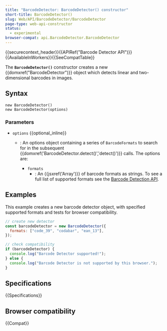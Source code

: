```yaml
---
title: "BarcodeDetector: BarcodeDetector() constructor"
short-title: BarcodeDetector()
slug: Web/API/BarcodeDetector/BarcodeDetector
page-type: web-api-constructor
status:
  - experimental
browser-compat: api.BarcodeDetector.BarcodeDetector
---
```


{{securecontext_header}}{{APIRef("Barcode Detector API")}}{{AvailableInWorkers}}{{SeeCompatTable}}

The **`BarcodeDetector()`** constructor creates
a new {{domxref("BarcodeDetector")}} object which detects linear and two-dimensional
barcodes in images.

## Syntax

```js-nolint
new BarcodeDetector()
new BarcodeDetector(options)
```

### Parameters

- `options` {{optional_inline}}

  - : An options object containing a series of `BarcodeFormats` to search for
    in the subsequent {{domxref('BarcodeDetector.detect()','detect()')}} calls. The
    options are:

    - `formats`
      - : An {{jsxref('Array')}} of barcode formats as strings.
        To see a full list of supported formats see the [Barcode Detection API](/en-US/docs/Web/API/Barcode_Detection_API).

## Examples

This example creates a new barcode detector object, with specified supported formats
and tests for browser compatibility.

```js
// create new detector
const barcodeDetector = new BarcodeDetector({
  formats: ["code_39", "codabar", "ean_13"],
});

// check compatibility
if (barcodeDetector) {
  console.log("Barcode Detector supported!");
} else {
  console.log("Barcode Detector is not supported by this browser.");
}
```

## Specifications

{{Specifications}}

## Browser compatibility

{{Compat}}
